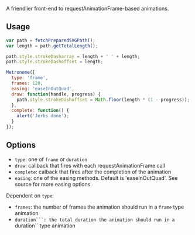 A friendlier front-end to requestAnimationFrame-based animations.

## Usage

```javascript
var path = fetchPreparedSVGPath();
var length = path.getTotalLength();

path.style.strokeDasharray = length + ' ' + length;
path.style.strokeDashoffset = length;

Metronome({
  type: 'frame',
  frames: 120,
  easing: 'easeInOutQuad',
  draw: function(handle, progress) {
    path.style.strokeDashoffset = Math.floor(length * (1 - progress));
  },
  complete: function() {
    alert('Jerbs done');
  }
});
```

## Options

- ``type``: one of ``frame`` or ``duration``
- ``draw``: callback that fires with each requestAnimationFrame call
- ``complete``: calback that fires after the completion of the animation
- ``easing``: one of the easing methods.  Default is 'easeInOutQuad'. See source for more easing options.

Dependent on ``type``:

- ``frames``: the number of frames the animation should run in a ``frame`` type animation
- ``duration```: the total duration the animation should run in a ``duration`` type animation
